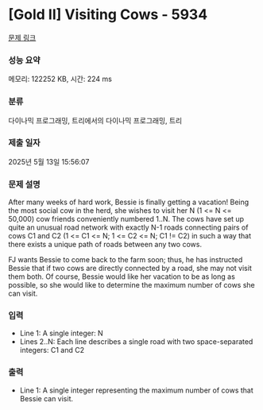 # [Gold II] Visiting Cows - 5934 

[문제 링크](https://www.acmicpc.net/problem/5934) 

### 성능 요약

메모리: 122252 KB, 시간: 224 ms

### 분류

다이나믹 프로그래밍, 트리에서의 다이나믹 프로그래밍, 트리

### 제출 일자

2025년 5월 13일 15:56:07

### 문제 설명

<p>After many weeks of hard work, Bessie is finally getting a vacation! Being the most social cow in the herd, she wishes to visit her N (1 <= N <= 50,000) cow friends conveniently numbered 1..N. The cows have set up quite an unusual road network with exactly N-1 roads connecting pairs of cows C1 and C2 (1 <= C1 <= N; 1 <= C2 <= N; C1 != C2) in such a way that there exists a unique path of roads between any two cows.</p>

<p>FJ wants Bessie to come back to the farm soon; thus, he has instructed Bessie that if two cows are directly connected by a road, she may not visit them both. Of course, Bessie would like her vacation to be as long as possible, so she would like to determine the maximum number of cows she can visit.</p>

### 입력 

 <ul>
	<li>Line 1: A single integer: N</li>
	<li>Lines 2..N: Each line describes a single road with two space-separated integers: C1 and C2</li>
</ul>

<p> </p>

### 출력 

 <ul>
	<li>Line 1: A single integer representing the maximum number of cows that Bessie can visit.</li>
</ul>

<p> </p>

